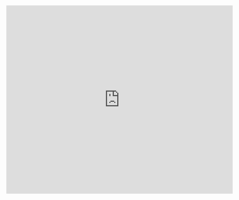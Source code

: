 <embed src="https://github.com/colorstacksu/AcademicResources/blob/main/RequirementForMajors/bsswe-2023.pdf" width="600" height="500"></embed>
